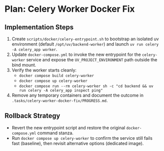 # Plan: Celery Worker Docker Fix

## Implementation Steps
1. Create `scripts/docker/celery-entrypoint.sh` to bootstrap an isolated uv environment (default `/opt/uv/backend-worker`) and launch `uv run celery -A celery_app worker`.
2. Update `docker-compose.yml` to invoke the new entrypoint for the `celery-worker` service and expose the `UV_PROJECT_ENVIRONMENT` path outside the bind mount.
3. Verify the worker starts cleanly:
   - `docker compose build celery-worker`
   - `docker compose up celery-worker`
   - `docker compose run --rm celery-worker sh -c "cd backend && uv run celery -A celery_app inspect ping"`
4. Remove any temporary containers and document the outcome in `.tasks/celery-worker-docker-fix/PROGRESS.md`.

## Rollback Strategy
- Revert the new entrypoint script and restore the original `docker-compose.yml` command stanza.
- Run `docker compose up celery-worker` to confirm the service still fails fast (baseline), then revisit alternative options (dedicated image).
